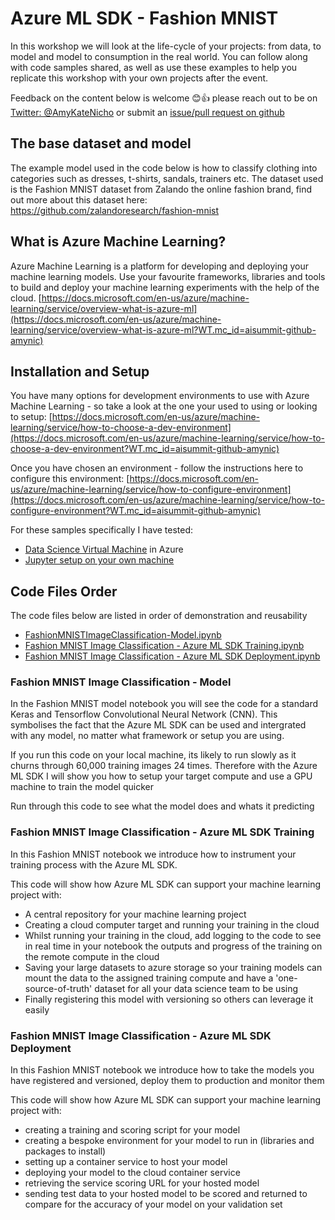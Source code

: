 # Azure ML SDK - Fashion MNIST

In this workshop we will look at the life-cycle of your projects: from data, to model and model to consumption in the real world. You can follow along with code samples shared, as well as use these examples to help you replicate this workshop with your own projects after the event. 

Feedback on the content below is welcome 😊👍 please reach out to be on [Twitter: @AmyKateNicho](https://twitter.com/AmyKateNicho) or submit an [issue/pull request on github](https://github.com/amynic/azureml-sdk-fashion/blob/master/FashionMNISTImageClassification-AzureMLSDKTraining.ipynb)

## The base dataset and model

The example model used in the code below is how to classify clothing into categories such as dresses, t-shirts, sandals, trainers etc. The dataset used is the Fashion MNIST dataset from Zalando the online fashion brand, find out more about this dataset here: https://github.com/zalandoresearch/fashion-mnist 

## What is Azure Machine Learning?
Azure Machine Learning is a platform for developing and deploying your machine learning models. Use your favourite frameworks, libraries and tools to build and deploy your machine learning experiments with the help of the cloud.  [https://docs.microsoft.com/en-us/azure/machine-learning/service/overview-what-is-azure-ml](https://docs.microsoft.com/en-us/azure/machine-learning/service/overview-what-is-azure-ml?WT.mc_id=aisummit-github-amynic)


## Installation and Setup
You have many options for development environments to use with Azure Machine Learning - so take a look at the one your used to using or looking to setup: [https://docs.microsoft.com/en-us/azure/machine-learning/service/how-to-choose-a-dev-environment](https://docs.microsoft.com/en-us/azure/machine-learning/service/how-to-choose-a-dev-environment?WT.mc_id=aisummit-github-amynic)

Once you have chosen an environment - follow the instructions here to configure this environment: [https://docs.microsoft.com/en-us/azure/machine-learning/service/how-to-configure-environment](https://docs.microsoft.com/en-us/azure/machine-learning/service/how-to-configure-environment?WT.mc_id=aisummit-github-amynic)

For these samples specifically I have tested:
* [Data Science Virtual Machine](https://docs.microsoft.com/en-us/azure/machine-learning/service/how-to-configure-environment#azure-notebooks-and-data-science-virtual-machine?WT.mc_id=aisummit-github-amynic) in Azure 
* [Jupyter setup on your own machine](https://docs.microsoft.com/en-us/azure/machine-learning/service/how-to-configure-environment#azure-notebooks-and-data-science-virtual-machine?WT.mc_id=aisummit-github-amynic)


## Code Files Order

The code files below are listed in order of demonstration and reusability
* [FashionMNISTImageClassification-Model.ipynb](./FashionMNISTImageClassification-model.ipynb)
* [Fashion MNIST Image Classification - Azure ML SDK Training.ipynb](./FashionMNISTImageClassification-AzureMLSDKTraining.ipynb)
* [Fashion MNIST Image Classification - Azure ML SDK Deployment.ipynb](./FashionMNISTImageClassification-AzureMLSDKDeployment.ipynb)


### Fashion MNIST Image Classification - Model
In the Fashion MNIST model notebook you will see the code for a standard Keras and Tensorflow Convolutional Neural Network (CNN). This symbolises the fact that the Azure ML SDK can be used and intergrated with any model, no matter what framework or setup you are using.

If you run this code on your local machine, its likely to run slowly as it churns through 60,000 training images 24 times. Therefore with the Azure ML SDK I will show you how to setup your target compute and use a GPU machine to train the model quicker

Run through this code to see what the model does and whats it predicting

### Fashion MNIST Image Classification - Azure ML SDK Training

In this Fashion MNIST notebook we introduce how to instrument your training process with the Azure ML SDK. 

This code will show how Azure ML SDK can support your machine learning project with:
* A central repository for your machine learning project
* Creating a cloud computer target and running your training in the cloud
* Whilst running your training in the cloud, add logging to the code to see in real time in your notebook the outputs and progress of the training on the remote compute in the cloud
* Saving your large datasets to azure storage so your training models can mount the data to the assigned training compute and have a 'one-source-of-truth' dataset for all your data science team to be using
* Finally registering this model with versioning so others can leverage it easily

### Fashion MNIST Image Classification - Azure ML SDK Deployment

In this Fashion MNIST notebook we introduce how to take the models you have registered and versioned, deploy them to production and monitor them 

This code will show how Azure ML SDK can support your machine learning project with:
* creating a training and scoring script for your model
* creating a bespoke environment for your model to run in (libraries and packages to install)
* setting up a container service to host your model
* deploying your model to the cloud container service
* retrieving the service scoring URL for your hosted model
* sending test data to your hosted model to be scored and returned to compare for the accuracy of your model on your validation set
